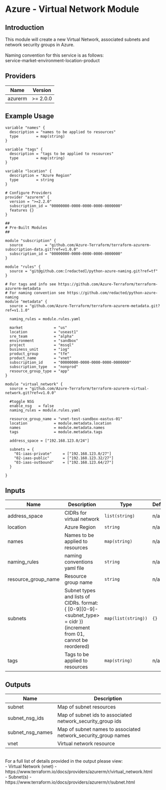 # Azure - Virtual Network Module

## Introduction

This module will create a new Virtual Network, associated subnets and network security groups in Azure.
<br /><br />
Naming convention for this service is as follows:
<br />
service-market-environment-location-product
<br />

<!--- BEGIN_TF_DOCS --->
## Providers

| Name | Version |
|------|---------|
| azurerm | >= 2.0.0 |


## Example Usage
```hcl
variable "names" {
  description = "names to be applied to resources"
  type        = map(string)
}

variable "tags" {
  description = "tags to be applied to resources"
  type        = map(string)
}

variable "location" {
  description = "Azure Region"
  type        = string
}

# Configure Providers
provider "azurerm" {
  version = ">=2.2.0"
  subscription_id = "00000000-0000-0000-0000-0000000"
  features {}
}

##
# Pre-Built Modules 
##

module "subscription" {
  source          = "github.com/Azure-Terraform/terraform-azurerm-subscription-data.git?ref=v1.0.0"
  subscription_id = "00000000-0000-0000-0000-0000000"
}

module "rules" {
  source = "git@github.com:[redacted]/python-azure-naming.git?ref=tf"
}

# For tags and info see https://github.com/Azure-Terraform/terraform-azurerm-metadata 
# For naming convention see https://github.com/redacted/python-azure-naming 
module "metadata" {
  source = "github.com/Azure-Terraform/terraform-azurerm-metadata.git?ref=v1.1.0"

  naming_rules = module.rules.yaml
  
  market              = "us"
  location            = "useast1"
  sre_team            = "alpha"
  environment         = "sandbox"
  project             = "mssql"
  business_unit       = "iog"
  product_group       = "tfe"
  product_name        = "vnet"
  subscription_id     = "00000000-0000-0000-0000-0000000"
  subscription_type   = "nonprod"
  resource_group_type = "app"
}

module "virtual_network" {
  source = "github.com/Azure-Terraform/terraform-azurerm-virtual-network.git?ref=v1.0.0"
  
  #toggle NSG
  enable_nsg   = false
  naming_rules = module.rules.yaml

  resource_group_name = "vnet-test-sandbox-eastus-01"
  location            = module.metadata.location
  names               = module.metadata.names
  tags                = module.metadata.tags

  address_space = ["192.168.123.0/24"]

  subnets = {
    "01-iaas-private"     = ["192.168.123.0/27"]
    "02-iaas-public"      = ["192.168.123.32/27"]
    "03-iaas-outbound"    = ["192.168.123.64/27"]
  }
  
}
```

## Inputs

| Name | Description | Type | Default | Required |
|------|-------------|------|---------|:-----:|
| address\_space | CIDRs for virtual network | `list(string)` | n/a | yes |
| location | Azure Region | `string` | n/a | yes |
| names | Names to be applied to resources | `map(string)` | n/a | yes |
| naming\_rules | naming conventions yaml file | `string` | n/a | yes |
| resource\_group\_name | Resource group name | `string` | n/a | yes |
| subnets | Subnet types and lists of CIDRs. format: { [0-9][0-9]-<subnet\_type> = cidr }) (increment from 01, cannot be reordered) | `map(list(string))` | `{}` | no |
| tags | Tags to be applied to resources | `map(string)` | n/a | yes |

## Outputs

| Name | Description |
|------|-------------|
| subnet | Map of subnet resources |
| subnet\_nsg\_ids | Map of subnet ids to associated network\_security\_group ids |
| subnet\_nsg\_names | Map of subnet names to associated network\_security\_group names |
| vnet | Virtual network resource |
<!--- END_TF_DOCS --->

<br />
For a full list of details provided in the output please view:<br />
- Virtual Network (vnet) - https://www.terraform.io/docs/providers/azurerm/r/virtual_network.html<br />
- Subnet(s) - https://www.terraform.io/docs/providers/azurerm/r/subnet.html<br />
<br />
